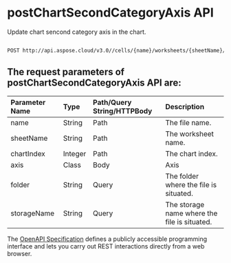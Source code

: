 # **postChartSecondCategoryAxis API**

Update chart sencond category axis in the chart. 

```bash

POST http://api.aspose.cloud/v3.0//cells/{name}/worksheets/{sheetName}/charts/{chartIndex}/secondcategoryaxis

```

## The request parameters of **postChartSecondCategoryAxis** API are: 

| Parameter Name | Type | Path/Query String/HTTPBody | Description | 
| :- | :- | :- |:- | 
|name|String|Path|The file name.|
|sheetName|String|Path|The worksheet name.|
|chartIndex|Integer|Path|The chart index.|
|axis|Class|Body|Axis |
|folder|String|Query|The folder where the file is situated.|
|storageName|String|Query|The storage name where the file is situated.|


The [OpenAPI Specification](https://reference.aspose.cloud/cells/#/ChartsController/PostChartSecondCategoryAxis) defines a publicly accessible programming interface and lets you carry out REST interactions directly from a web browser.
